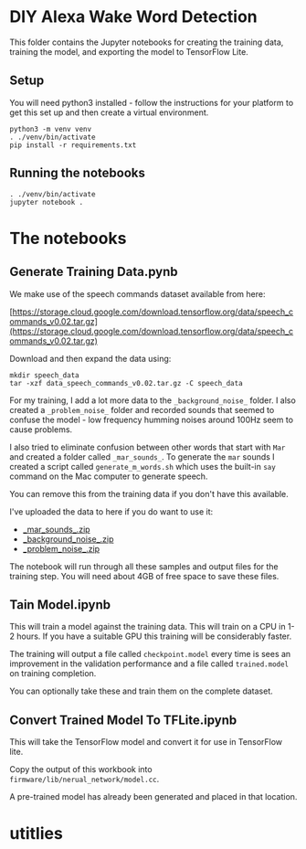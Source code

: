 # DIY Alexa Wake Word Detection

This folder contains the Jupyter notebooks for creating the training data, training the model, and exporting the model to TensorFlow Lite.

## Setup

You will need python3 installed - follow the instructions for your platform to get this set up and then create a virtual environment.

```
python3 -m venv venv
. ./venv/bin/activate
pip install -r requirements.txt
```

## Running the notebooks

```
. ./venv/bin/activate
jupyter notebook .
```

# The notebooks

## Generate Training Data.pynb

We make use of the speech commands dataset available from here:

[https://storage.cloud.google.com/download.tensorflow.org/data/speech_commands_v0.02.tar.gz](https://storage.cloud.google.com/download.tensorflow.org/data/speech_commands_v0.02.tar.gz)

Download and then expand the data using:

```
mkdir speech_data
tar -xzf data_speech_commands_v0.02.tar.gz -C speech_data
```

For my training, I add a lot more data to the `_background_noise_` folder. I also created a `_problem_noise_` folder and recorded sounds that seemed to confuse the model - low frequency humming noises around 100Hz seem to cause problems.

I also tried to eliminate confusion between other words that start with `Mar` and created a folder called `_mar_sounds_`. To generate the `mar` sounds I created a script called `generate_m_words.sh` which uses the built-in `say` command on the Mac computer to generate speech.

You can remove this from the training data if you don't have this available.

I've uploaded the data to here if you do want to use it:

* [\_mar_sounds\_.zip](https://data.atomic14.com/_mar_sounds_.zip)
* [\_background\_noise\_.zip](https://data.atomic14.com/_background_noise_.zip)
* [\_problem_noise\_.zip](https://data.atomic14.com/_problem_noise_.zip)

The notebook will run through all these samples and output files for the training step. You will need about 4GB of free space to save these files.

## Tain Model.ipynb

This will train a model against the training data. This will train on a CPU in 1-2 hours. If you have a suitable GPU this training will be considerably faster.

The training will output a file called `checkpoint.model` every time is sees an improvement in the validation performance and a file called `trained.model` on training completion.

You can optionally take these and train them on the complete dataset.

## Convert Trained Model To TFLite.ipynb

This will take the TensorFlow model and convert it for use in TensorFlow lite.

Copy the output of this workbook into `firmware/lib/nerual_network/model.cc`.

A pre-trained model has already been generated and placed in that location.
# utitlies
